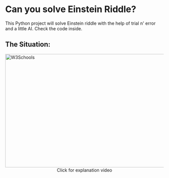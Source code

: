 # Can you solve Einstein Riddle?
This Python project will solve Einstein riddle with the help of trial n' error and a little AI. Check the code inside.

## The Situation:
<a href="https://www.youtube.com/watch?v=1rDVz_Fb6HQ">
<img border="0" alt="W3Schools" src="https://i.imgur.com/zEZTUJk.gif" width="640" height="360">
</a>
<center>Click for explanation video<center>
